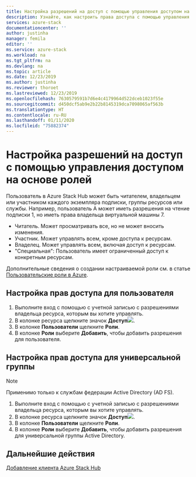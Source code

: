 ```yaml
---
title: Настройка разрешений на доступ с помощью управления доступом на основе ролей | Документация Майкрософт
description: Узнайте, как настроить права доступа с помощью управления доступом на основе ролей (RBAC) в Azure Stack Hub.
services: azure-stack
documentationcenter: ''
author: justinha
manager: femila
editor: ''
ms.service: azure-stack
ms.workload: na
ms.tgt_pltfrm: na
ms.devlang: na
ms.topic: article
ms.date: 12/23/2019
ms.author: justinha
ms.reviewer: thoroet
ms.lastreviewed: 12/23/2019
ms.openlocfilehash: 7630579591b7d6e4c4179964d522dceb1023f55e
ms.sourcegitcommit: d450dcf5ab9e2b22b8145319dca7098065af563b
ms.translationtype: HT
ms.contentlocale: ru-RU
ms.lasthandoff: 01/11/2020
ms.locfileid: "75882374"
---
```

# <a name="set-access-permissions-using-role-based-access-control"></a>Настройка разрешений на доступ с помощью управления доступом на основе ролей

Пользователь в Azure Stack Hub может быть читателем, владельцем или участником каждого экземпляра подписки, группы ресурсов или службы. Например, пользователь A может иметь разрешения на чтение подписки 1, но иметь права владельца виртуальной машины 7.

 - Читатель. Может просматривать все, но не может вносить изменения.
 - Участник. Может управлять всем, кроме доступа к ресурсам.
 - Владелец. Может управлять всем, включая доступ к ресурсам.
 - "Специальная": Пользователь имеет ограниченный доступ к конкретным ресурсам.

 Дополнительные сведения о создании настраиваемой роли см. в статье [Пользовательские роли в Azure](https://docs.microsoft.com/azure/role-based-access-control/custom-roles).

## <a name="set-access-permissions-for-a-user"></a>Настройка прав доступа для пользователя

1. Выполните вход с помощью с учетной записью с разрешениями владельца ресурса, которым вы хотите управлять.
2. В колонке ресурса щелкните значок **Доступ**![](media/azure-stack-manage-permissions/image1.png).
3. В колонке **Пользователи** щелкните **Роли**.
4. В колонке **Роли** выберите **Добавить**, чтобы добавить разрешения для пользователя.

## <a name="set-access-permissions-for-a-universal-group"></a>Настройка прав доступа для универсальной группы 

> [!Note]
> Применимо только к службам федерации Active Directory (AD FS).

1. Выполните вход с помощью с учетной записью с разрешениями владельца ресурса, которым вы хотите управлять.
2. В колонке ресурса щелкните значок **Доступ**![](media/azure-stack-manage-permissions/image1.png).
3. В колонке **Пользователи** щелкните **Роли**.
4. В колонке **Роли** выберите **Добавить**, чтобы добавить разрешения для универсальной группы Active Directory.

## <a name="next-steps"></a>Дальнейшие действия

[Добавление клиента Azure Stack Hub](azure-stack-add-new-user-aad.md)